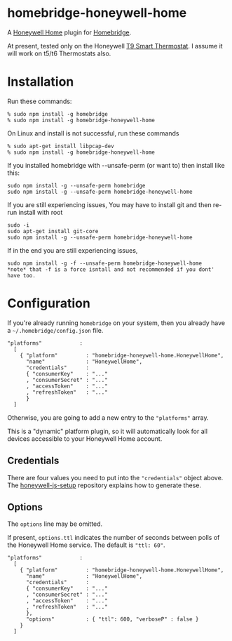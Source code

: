 # homebridge-honeywell-home
A [Honeywell Home](https://honeywellhome.com) plugin for [Homebridge](https://homebridge.io/).

At present,
tested only on the Honeywell [T9 Smart Thermostat](https://t9.honeywellhome.com/). I assume it will work on t5/t6 Thermostats also.

# Installation
Run these commands:

    % sudo npm install -g homebridge
    % sudo npm install -g homebridge-honeywell-home

On Linux and install is not successful, run these commands

    % sudo apt-get install libpcap-dev
    % sudo npm install -g homebridge-honeywell-home

If you installed homebridge with --unsafe-perm (or want to) then install like this:

    sudo npm install -g --unsafe-perm homebridge
    sudo npm install -g --unsafe-perm homebridge-honeywell-home

If you are still experiencing issues, You may have to install git and then re-run install with root

    sudo -i
    sudo apt-get install git-core
    sudo npm install -g --unsafe-perm homebridge-honeywell-home
    
If in the end you are still experiencing issues, 

    sudo npm install -g -f --unsafe-perm homebridge-honeywell-home    
    *note* that -f is a force isntall and not recommended if you dont' have too.

# Configuration
If you're already running `homebridge` on your system,
then you already have a `~/.homebridge/config.json` file.


    "platforms"            :
      [
        { "platform"         : "homebridge-honeywell-home.HoneywellHome",
          "name"             : "HoneywellHome",
          "credentials"      :
          { "consumerKey"    : "..."
          , "consumerSecret" : "..."
          , "accessToken"    : "..."
          , "refreshToken"   : "..."
          }
      ]


Otherwise,
you are going to add a new entry to the `"platforms"` array.

This is a "dynamic" platform plugin,
so it will automatically look for all devices accessible to your Honeywell Home account.

## Credentials
There are four values you need to put into the `"credentials"` object above.
The [honeywell-js-setup](https://github.com/homespun/honeywell-js-setup) repository explains how to generate these.

## Options
The `options` line may be omitted.

If present, `options.ttl` indicates the number of seconds between polls of the Honeywell Home service.
The default is `"ttl: 60"`.



    "platforms"            :
      [
        { "platform"         : "homebridge-honeywell-home.HoneywellHome",
          "name"             : "HoneywellHome",
          "credentials"      :
          { "consumerKey"    : "..."
          , "consumerSecret" : "..."
          , "accessToken"    : "..."
          , "refreshToken"   : "..."
          },
          "options"          : { "ttl": 600, "verboseP" : false }
        }
      ]
